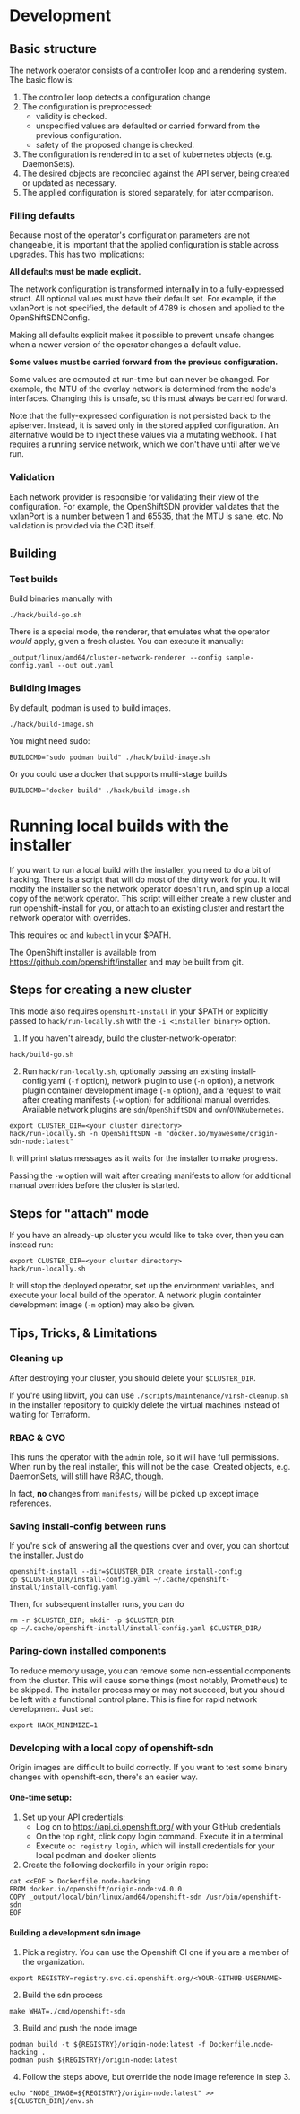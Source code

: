 # Development

## Basic structure

The network operator consists of a controller loop and a rendering system. The basic flow is:

1. The controller loop detects a configuration change
1. The configuration is preprocessed:
    - validity is checked.
    - unspecified values are defaulted or carried forward from the previous configuration.
    - safety of the proposed change is checked.
1. The configuration is rendered in to a set of kubernetes objects (e.g. DaemonSets).
1. The desired objects are reconciled against the API server, being created or updated as necessary.
1. The applied configuration is stored separately, for later comparison.

### Filling defaults
Because most of the operator's configuration parameters are not changeable, it is important that the applied configuration is stable across upgrades. This has two implications:

**All defaults must be made explicit.**

The network configuration is transformed internally in to a fully-expressed struct. All optional values must have their default set. For example, if the vxlanPort is not specified, the default of 4789 is chosen and applied to the OpenShiftSDNConfig.

Making all defaults explicit makes it possible to prevent unsafe changes when a newer version of the operator changes a default value.

**Some values must be carried forward from the previous configuration.**

Some values are computed at run-time but can never be changed. For example, the MTU of the overlay network is determined from the node's interfaces. Changing this is unsafe, so this must always be carried forward.

Note that the fully-expressed configuration is not persisted back to the apiserver. Instead, it is saved only in the stored applied configuration. An alternative would be to inject these values via a mutating webhook. That requires a running service network, which we don't have until after we've run.

### Validation
Each network provider is responsible for validating their view of the configuration. For example, the OpenShiftSDN provider validates that the vxlanPort is a number between 1 and 65535, that the MTU is sane, etc. No validation is provided via the CRD itself.

## Building

### Test builds
Build binaries manually with
```
./hack/build-go.sh
```

There is a special mode, the renderer, that emulates what the operator _would_ apply, given a fresh cluster. You can execute it manually:

```
_output/linux/amd64/cluster-network-renderer --config sample-config.yaml --out out.yaml
```

### Building images
By default, podman is used to build images. 

```
./hack/build-image.sh
```

You might need sudo:
```
BUILDCMD="sudo podman build" ./hack/build-image.sh
```

Or you could use a docker that supports multi-stage builds
```
BUILDCMD="docker build" ./hack/build-image.sh
```

# Running local builds with the installer

If you want to run a local build with the installer, you need to do a bit of hacking. There is a script that will do most of the dirty work for you. It will modify the installer so the network operator doesn't run, and spin up a local copy of the network operator. This script will either create a new cluster and run openshift-install for you, or attach to an existing cluster and restart the network operator with overrides.

This requires `oc` and `kubectl` in your $PATH.

The OpenShift installer is available from https://github.com/openshift/installer and may be built from git.

## Steps for creating a new cluster

This mode also requires `openshift-install` in your $PATH or explicitly passed to `hack/run-locally.sh` with the `-i <installer binary>` option.

1. If you haven't already, build the cluster-network-operator:

```
hack/build-go.sh
```

2. Run `hack/run-locally.sh`, optionally passing an existing install-config.yaml (`-f` option), network plugin to use (`-n` option), a network plugin container development image (`-m` option), and a request to wait after creating manifests (`-w` option) for additional manual overrides. Available network plugins are `sdn`/`OpenShiftSDN` and `ovn`/`OVNKubernetes`.

```
export CLUSTER_DIR=<your cluster directory>
hack/run-locally.sh -n OpenShiftSDN -m "docker.io/myawesome/origin-sdn-node:latest"
```

It will print status messages as it waits for the installer to make progress.

Passing the `-w` option will wait after creating manifests to allow for additional manual overrides before the cluster is started.

## Steps for "attach" mode

If you have an already-up cluster you would like to take over, then you can instead run:

```
export CLUSTER_DIR=<your cluster directory>
hack/run-locally.sh
```

It will stop the deployed operator, set up the environment variables, and execute your local build of the operator. A network plugin containter development image (`-m` option) may also be given.

## Tips, Tricks, & Limitations

### Cleaning up
After destroying your cluster, you should delete your `$CLUSTER_DIR`.

If you're using libvirt, you can use `./scripts/maintenance/virsh-cleanup.sh` in the installer repository to quickly delete the virtual machines instead of waiting for Terraform.

### RBAC & CVO
This runs the operator with the `admin` role, so it will have full permissions. When run by the real installer, this will not be the case. Created objects, e.g. DaemonSets, will still have RBAC, though.

In fact, **no** changes from `manifests/` will be picked up except image references.

### Saving install-config between runs
If you're sick of answering all the questions over and over, you can shortcut the installer. Just do
```
openshift-install --dir=$CLUSTER_DIR create install-config
cp $CLUSTER_DIR/install-config.yaml ~/.cache/openshift-install/install-config.yaml
```

Then, for subsequent installer runs, you can do
```
rm -r $CLUSTER_DIR; mkdir -p $CLUSTER_DIR
cp ~/.cache/openshift-install/install-config.yaml $CLUSTER_DIR/
```

### Paring-down installed components
To reduce memory usage, you can remove some non-essential components from the cluster. This will cause some things (most notably, Prometheus) to be skipped. The installer process may or may not succeed, but you should be left with a functional control plane. This is fine for rapid network development. Just set:
```
export HACK_MINIMIZE=1
```

### Developing with a local copy of openshift-sdn

Origin images are difficult to build correctly. If you want to test some binary changes with openshift-sdn, there's an easier way.

#### One-time setup:
1. Set up your API credentials:
    - Log on to https://api.ci.openshift.org/ with your GitHub credentials
    - On the top right, click copy login command. Execute it in a terminal
    - Execute `oc registry login`, which will install credentials for your local podman and docker clients
2. Create the following dockerfile in your origin repo:
```
cat <<EOF > Dockerfile.node-hacking
FROM docker.io/openshift/origin-node:v4.0.0
COPY _output/local/bin/linux/amd64/openshift-sdn /usr/bin/openshift-sdn
EOF
```

#### Building a development sdn image
1.  Pick a registry. You can use the Openshift CI one if you are a member of the organization.
```
export REGISTRY=registry.svc.ci.openshift.org/<YOUR-GITHUB-USERNAME>
```

2. Build the sdn process
```
make WHAT=./cmd/openshift-sdn
```

3. Build and push the node image
```
podman build -t ${REGISTRY}/origin-node:latest -f Dockerfile.node-hacking .
podman push ${REGISTRY}/origin-node:latest
```

4. Follow the steps above, but override the node image reference in step 3.
```
echo "NODE_IMAGE=${REGISTRY}/origin-node:latest" >> ${CLUSTER_DIR}/env.sh
```
